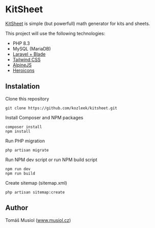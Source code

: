 # KitSheet

[KitSheet](https://www.kitsheet.cz) is simple (but powerfull) math generator for kits and sheets.

This project will use the following technologies:

- PHP 8.3
- MySQL (MariaDB)
- [Laravel + Blade](https://laravel.com)
- [Tailwind CSS](https://tailwindcss.com)
- [AlpineJS](https://alpinejs.dev)
- [Heroicons](https://heroicons.com/)

## Instalation

Clone this repository

```shell
git clone https://github.com/kozleek/kitsheet.git
```

Install Composer and NPM packages

```shell
composer install
npm install
```

Run PHP migration

```shell
php artisan migrate
```

Run NPM dev script or run NPM build script

```shell
npm run dev
npm run build
```

Create sitemap (sitemap.xml)

```shell
php artisan sitemap:create
```

## Author

Tomáš Musiol (www.musiol.cz)

